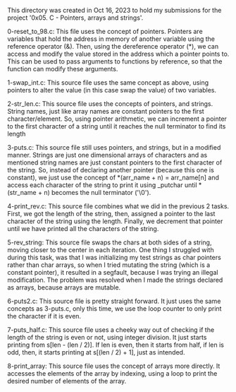 This directory was created in Oct 16, 2023 to hold my submissions for the
project '0x05. C - Pointers, arrays and strings'.

0-reset_to_98.c: This file uses the concept of pointers. Pointers are variables
that hold the address in memory of another variable using the reference
operator (&). Then, using the dereference operator (*), we can access and
modify the value stored in the address which a pointer points to. This can be
used to pass arguments to functions by reference, so that the function can
modify these arguments.

1-swap_int.c: This source file uses the same concept as above, using pointers
to alter the value (in this case swap the value) of two variables.

2-str_len.c: This source file uses the concepts of pointers, and strings.
String names, just like array names are constant pointers to the first
character/element. So, using pointer arithmetic, we can increment a pointer to
the first character of a string until it reaches the null terminator to find
its length

3-puts.c: This source file still uses pointers, and strings, but in a modified
manner. Strings are just one dimensional arrays of characters and as mentioned
string names are just constant pointers to the first character of the string.
So, instead of declaring another pointer (because this one is constant), we
just use the concept of *(arr_name + n) = arr_name[n] and access each character
of the string to print it using _putchar until *(str_name + n) becomes the null
terminator ('\0').

4-print_rev.c: This source file combines what we did in the previous 2 tasks.
First, we got the length of the string, then, assigned a pointer to the last
character of the string using the length. Finally, we decrement that pointer
until we have printed all the characters of the string.

5-rev_string: This source file swaps the chars at both sides of a string, moving
closer to the center in each iteration. One thing I struggled with during this
task, was that I was initializing my test strings as char pointers rather than
char arrays, so when I tried mutating the string (which is a constant pointer),
it resulted in a segfault, because I was trying an illegal modification. The
problem was resolved when I made the strings declared as arrays, because arrays
are mutable.

6-puts2.c: This source file is pretty straight forward. It just uses the same
concepts as 3-puts.c, only this time, we use the loop counter to only print
the character if it is even.

7-puts_half.c: This source file uses a cheeky way out of checking if the length
of the string is even or not, using integer division. It just starts printing
from s[len - (len / 2)]. If len is even, then it starts from half, if len is
odd, then, it starts printing at s[(len / 2) + 1], just as intended.

8-print_array: This source file uses the concept of arrays more directly. It
accesses the elements of the array by indexing, using a loop to print the
desired number of elements of the array.
